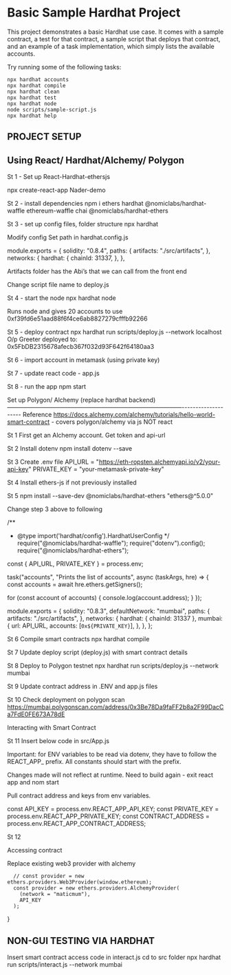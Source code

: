 # Basic Sample Hardhat Project

This project demonstrates a basic Hardhat use case. It comes with a sample contract, a test for that contract, a sample script that deploys that contract, and an example of a task implementation, which simply lists the available accounts.

Try running some of the following tasks:

```shell
npx hardhat accounts
npx hardhat compile
npx hardhat clean
npx hardhat test
npx hardhat node
node scripts/sample-script.js
npx hardhat help
```

PROJECT SETUP
--------------

Using React/ Hardhat/Alchemy/ Polygon
-------------------------------------

St 1 - Set up React-Hardhat-ethersjs

npx create-react-app Nader-demo 

St 2 - install dependencies
npm i ethers hardhat @nomiclabs/hardhat-waffle ethereum-waffle chai @nomiclabs/hardhat-ethers

St 3 - set up config files, folder structure
npx hardhat

Modify config 
Set path in hardhat.config.js

module.exports = {
  solidity: "0.8.4",
  paths: {
    artifacts: "./src/artifacts",
  },
  networks: {
    hardhat: {
      chainId: 31337,
    },
  },

Artifacts folder has the Abi’s that we can call from the front end

Change script file name to deploy.js

St 4 - start the node 
npx hardhat node

Runs node and gives 20 accounts to use
0xf39fd6e51aad88f6f4ce6ab8827279cfffb92266 

St 5 - deploy contract
npx hardhat run scripts/deploy.js --network localhost 
O/p
Greeter deployed to: 0x5FbDB2315678afecb367f032d93F642f64180aa3

St 6 - import account in metamask (using private key)

St 7 - update react code - app.js  

St 8 - run the app
npm start



Set up Polygon/ Alchemy (replace hardhat backend)
—————————————————————————————--------------------
Reference https://docs.alchemy.com/alchemy/tutorials/hello-world-smart-contract - covers polygon/alchemy via js NOT react

St 1
First get an Alchemy account. Get token and api-url

St 2
Install dotenv
npm install dotenv --save

St 3
Create .env file
API_URL = "https://eth-ropsten.alchemyapi.io/v2/your-api-key"
PRIVATE_KEY = "your-metamask-private-key"

St 4
Install ethers-js if not previously installed

St 5
npm install --save-dev @nomiclabs/hardhat-ethers "ethers@^5.0.0"

Change step 3 above to following

/**
 * @type import('hardhat/config').HardhatUserConfig
 */
require("@nomiclabs/hardhat-waffle");
require("dotenv").config();
require("@nomiclabs/hardhat-ethers");

const { API_URL, PRIVATE_KEY } = process.env;

task("accounts", "Prints the list of accounts", async (taskArgs, hre) => {
  const accounts = await hre.ethers.getSigners();

  for (const account of accounts) {
    console.log(account.address);
  }
});

module.exports = {
  solidity: "0.8.3",
  defaultNetwork: "mumbai",
  paths: {
    artifacts: "./src/artifacts",
  },
  networks: {
    hardhat: { chainId: 31337 },
    mumbai: {
      url: API_URL,
      accounts: [`0x${PRIVATE_KEY}`],
    },
  },
};

St 6
Compile smart contracts
npx hardhat compile

St 7
Update deploy script (deploy.js) with smart contract details

St 8
Deploy to Polygon testnet
npx hardhat run scripts/deploy.js --network mumbai

St 9
Update contract address in .ENV and app.js files

St 10
Check deployment on polygon scan
https://mumbai.polygonscan.com/address/0x3Be78Da9faFF2b8a2F99DacCa7FdE0FE673A78dE

Interacting with Smart Contract


St 11
Insert below code in src/App.js 

Important: for ENV variables to be read via dotenv, they have to follow the REACT_APP_ prefix. All constants should start with the prefix.

Changes made will not reflect at runtime. Need to build again - exit react app and nom start

Pull contract address and keys from env variables.

const API_KEY = process.env.REACT_APP_API_KEY;
const PRIVATE_KEY = process.env.REACT_APP_PRIVATE_KEY;
const CONTRACT_ADDRESS = process.env.REACT_APP_CONTRACT_ADDRESS;

St 12

Accessing contract

Replace existing web3 provider with alchemy

      // const provider = new ethers.providers.Web3Provider(window.ethereum);
      const provider = new ethers.providers.AlchemyProvider(
        (network = "maticmum"),
        API_KEY
      );
 }


NON-GUI TESTING VIA HARDHAT
---------------------------

Insert smart contract access code in interact.js
cd to src folder 
npx hardhat run scripts/interact.js --network mumbai




